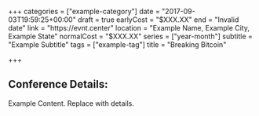 +++
categories = ["example-category"]
date = "2017-09-03T19:59:25+00:00"
draft = true
earlyCost = "$XXX.XX"
end = "Invalid date"
link = "https://evnt.center"
location = "Example Name, Example City, Example State"
normalCost = "$XXX.XX"
series = ["year-month"]
subtitle = "Example Subtitle"
tags = ["example-tag"]
title = "Breaking Bitcoin"

+++

## Conference Details: 

Example Content. Replace with details.
